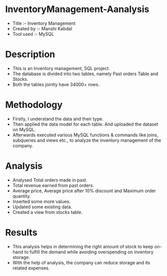 # InventoryManagement-Aanalysis
* Title :- Inventory Management
* Created by :- Manshi Kabdal
* Tool used :- MySQL

# Description
* This is an Inventory management, SQL project.
* The database is divided into two tables, namely Past orders Table and Stocks.
* Both the tables jointly have 34000+ rows.

# Methodology 
* Firstly, I understand the data and their type.
* Then applied the data model for each table. And uploaded the dataset on MySQL.
* Afterwards executed various MySQL functions & commands like joins, subqueries and views etc., to analyze the inventory management of the company.

# Analysis
* Analysed Total orders made in past.
* Total revenue earned from past orders.
* Average price, Average price after 10% discount and Maximum order quantity.
* Inserted some more values.
* Updated some existing data.
* Created a view from stocks table.

# Results 
* This analysis helps in determining the right amount of stock to keep on-hand to fulfill the demand while avoiding overspending on inventory storage.
* With the help of analysis, the company can reduce storage and its related expenses.

